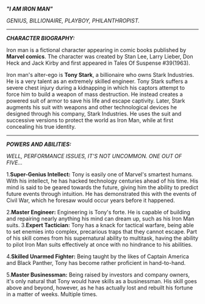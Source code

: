 ***"I AM IRON MAN"***

*GENIUS, BILLIONAIRE, PLAYBOY, PHILANTHROPIST.*

---
***CHARACTER BIOGRAPHY:***

Iron man is a fictional character appearing in comic books published by **Marvel comics**. The character was created by Stan Lee, Larry Lieber, Don Heck and Jack Kirby and first appeared in Tales Of Suspense #39(1963).

Iron man's alter-ego is **Tony Stark**, a billionaire who owns Stark Industries. He is a very talent as an extremely skilled engineer. Tony Stark suffers a severe chest injury during a kidnapping in which his captors attempt to force him to build a weapon of mass destruction. He instead creates a powered suit of armor to save his life and escape captivity. Later, Stark augments his suit with weapons and other technological devices he designed through his company, Stark Industries. He uses the suit and successive versions to protect the world as Iron Man, while at first concealing his true identity.

---
***POWERS AND ABILITIES:***

*WELL, PERFORMANCE ISSUES, IT’S NOT UNCOMMON. ONE OUT OF FIVE…*


1.**Super-Genius Intellect:** Tony is easily one of Marvel's smartest humans. With his intellect, he has hacked technology centuries ahead of his time. His mind is said to be geared towards the future, giving him the ability to predict future events through intuition. He has demonstrated this with the events of Civil War, which he foresaw would occur years before it happened.

2.**Master Engineer:** Engineering is Tony's forte. He is capable of building and repairing nearly anything his mind can dream up, such as his Iron Man suits.
3.**Expert Tactician:** Tony has a knack for tactical warfare, being able to set enemies into complex, precarious traps that they cannot escape. Part of his skill comes from his supernatural ability to multitask, having the ability to pilot Iron Man suits effectively at once with no hindrance to his abilities.

4.**Skilled Unarmed Fighter:** Being taught by the likes of Captain America and Black Panther, Tony has become rather proficient in hand-to-hand.

5.**Master Businessman:** Being raised by investors and company owners, it's only natural that Tony would have skills as a businessman. His skill goes above and beyond, however, as he has actually lost and rebuilt his fortune in a matter of weeks. Multiple times.


